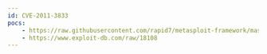 ```yaml
---
id: CVE-2011-3833
pocs:
    - https://raw.githubusercontent.com/rapid7/metasploit-framework/master/modules/exploits/multi/http/sit_file_upload.rb
    - https://www.exploit-db.com/raw/18108
---
```

